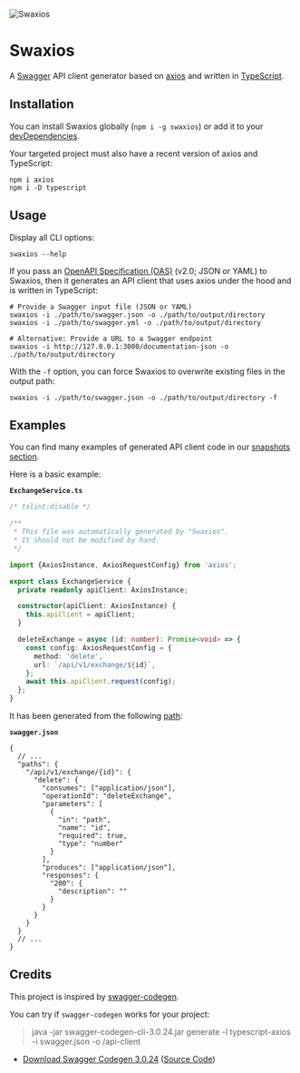 ![Swaxios](https://github.com/welovecoding/swaxios/raw/main/logo.png)

# Swaxios

A [Swagger](https://swagger.io/) API client generator based on [axios](https://github.com/axios/axios) and written in [TypeScript](https://www.typescriptlang.org/).

## Installation

You can install Swaxios globally (`npm i -g swaxios`) or add it to your [devDependencies](https://docs.npmjs.com/files/package.json#devdependencies).

Your targeted project must also have a recent version of axios and TypeScript:

```
npm i axios
npm i -D typescript
```

## Usage

Display all CLI options:

```
swaxios --help
```

If you pass an [OpenAPI Specification (OAS)](https://swagger.io/docs/specification/2-0/basic-structure/) (v2.0; JSON or YAML) to Swaxios, then it generates an API client that uses axios under the hood and is written in TypeScript:

```
# Provide a Swagger input file (JSON or YAML)
swaxios -i ./path/to/swagger.json -o ./path/to/output/directory
swaxios -i ./path/to/swagger.yml -o ./path/to/output/directory

# Alternative: Provide a URL to a Swagger endpoint
swaxios -i http://127.0.0.1:3000/documentation-json -o ./path/to/output/directory
```

With the `-f` option, you can force Swaxios to overwrite existing files in the output path:

```
swaxios -i ./path/to/swagger.json -o ./path/to/output/directory -f
```

## Examples

You can find many examples of generated API client code in our [snapshots section](./src/test/snapshots).

Here is a basic example:

**`ExchangeService.ts`**

```ts
/* tslint:disable */

/**
 * This file was automatically generated by "Swaxios".
 * It should not be modified by hand.
 */

import {AxiosInstance, AxiosRequestConfig} from 'axios';

export class ExchangeService {
  private readonly apiClient: AxiosInstance;

  constructor(apiClient: AxiosInstance) {
    this.apiClient = apiClient;
  }

  deleteExchange = async (id: number): Promise<void> => {
    const config: AxiosRequestConfig = {
      method: 'delete',
      url: `/api/v1/exchange/${id}`,
    };
    await this.apiClient.request(config);
  };
}
```

It has been generated from the following [path](https://swagger.io/docs/specification/2-0/paths-and-operations/):

**`swagger.json`**

```jsonc
{
  // ...
  "paths": {
    "/api/v1/exchange/{id}": {
      "delete": {
        "consumes": ["application/json"],
        "operationId": "deleteExchange",
        "parameters": [
          {
            "in": "path",
            "name": "id",
            "required": true,
            "type": "number"
          }
        ],
        "produces": ["application/json"],
        "responses": {
          "200": {
            "description": ""
          }
        }
      }
    }
  }
  // ...
}
```

## Credits

This project is inspired by [swagger-codegen](https://github.com/swagger-api/swagger-codegen).

You can try if `swagger-codegen` works for your project:

> java -jar swagger-codegen-cli-3.0.24.jar generate -l typescript-axios -i swagger.json -o /api-client

- [Download Swagger Codegen 3.0.24](https://repo1.maven.org/maven2/io/swagger/codegen/v3/swagger-codegen-cli/3.0.24/swagger-codegen-cli-3.0.24.jar) ([Source Code](https://github.com/swagger-api/swagger-codegen/releases/tag/v3.0.24))
